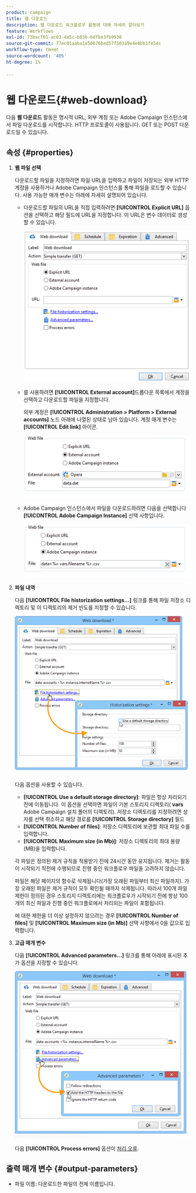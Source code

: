```yaml
---
product: campaign
title: 웹 다운로드
description: 웹 다운로드 워크플로우 활동에 대해 자세히 알아보기
feature: Workflows
exl-id: 73bacf61-ac03-4a5c-b03b-6dfbe3fb9538
source-git-commit: 77ec01aaba1e50676bed57f503a9e4e8bb1fe54c
workflow-type: tm+mt
source-wordcount: '405'
ht-degree: 1%

---
```


# 웹 다운로드{#web-download}



다음 **웹 다운로드** 활동은 명시적 URL, 외부 계정 또는 Adobe Campaign 인스턴스에서 파일 다운로드를 시작합니다. HTTP 프로토콜이 사용됩니다. GET 또는 POST 다운로드일 수 있습니다.

## 속성 {#properties}

1. **웹 파일 선택**

   다운로드할 파일을 지정하려면 파일 URL을 입력하고 파일이 저장되는 외부 HTTP 계정을 사용하거나 Adobe Campaign 인스턴스를 통해 파일을 로드할 수 있습니다. 사용 가능한 매개 변수는 아래에 자세히 설명되어 있습니다.

   * 다운로드할 파일의 URL을 직접 입력하려면 **[!UICONTROL Explicit URL]** 옵션을 선택하고 해당 필드에 URL을 지정합니다. 이 URL은 변수 데이터로 생성할 수 있습니다.

      ![](assets/download_web_edit.png)

   * 를 사용하려면 **[!UICONTROL External account]**&#x200B;드롭다운 목록에서 계정을 선택하고 다운로드할 파일을 지정합니다.

      외부 계정은 **[!UICONTROL Administration > Platform > External accounts]** 노드 아래에 나열된 상태로 남아 있습니다. 계정 매개 변수는 **[!UICONTROL Edit link]** 아이콘.

      ![](assets/download_web_edit_external.png)

   * Adobe Campaign 인스턴스에서 파일을 다운로드하려면 다음을 선택합니다 **[!UICONTROL Adobe Campaign Instance]** 선택 사항입니다.

      ![](assets/download_web_edit_instance.png)

1. **파일 내역**

   다음 **[!UICONTROL File historization settings...]** 링크를 통해 파일 저장소 디렉토리 및 이 디렉토리의 제거 빈도를 지정할 수 있습니다.

   ![](assets/download_web_edit_hist.png)

   다음 옵션을 사용할 수 있습니다.

   * **[!UICONTROL Use a default storage directory]**: 파일은 항상 처리되기 전에 이동됩니다. 이 옵션을 선택하면 파일이 기본 스토리지 디렉토리( **vars** Adobe Campaign 설치 폴더의 디렉토리). 저장소 디렉토리를 지정하려면 상자를 선택 취소하고 해당 경로를 **[!UICONTROL Storage directory]** 필드
   * **[!UICONTROL Number of files]**: 저장소 디렉토리에 보관할 최대 파일 수를 입력합니다.
   * **[!UICONTROL Maximum size (in Mb)]**: 저장소 디렉토리의 최대 용량(MB)을 입력합니다.

   각 파일은 정의된 제거 규칙을 적용받기 전에 24시간 동안 유지됩니다. 제거는 활동이 시작되기 직전에 수행되므로 진행 중인 워크플로우 파일을 고려하지 않습니다.

   파일은 해당 페이지의 함수로 삭제됩니다(가장 오래된 파일부터 최신 파일까지). 가장 오래된 파일은 제거 규칙이 모두 확인될 때까지 삭제됩니다. 따라서 100개 파일 제한이 정의된 경우 스토리지 디렉토리에는 워크플로우가 시작되기 전에 항상 100개의 최신 파일과 진행 중인 워크플로에서 처리되는 파일이 포함됩니다.

   에 대한 제한을 더 이상 설정하지 않으려는 경우 **[!UICONTROL Number of files]** 및 **[!UICONTROL Maximum size (in Mb)]** 선택 사항에서 0을 값으로 입력합니다.

1. **고급 매개 변수**

   다음 **[!UICONTROL Advanced parameters...]** 링크를 통해 아래에 표시된 추가 옵션을 지정할 수 있습니다.

   ![](assets/download_web_edit_advanced.png)

   다음 **[!UICONTROL Process errors]** 옵션이 [처리 오류](monitor-workflow-execution.md#processing-errors).

## 출력 매개 변수 {#output-parameters}

* 파일 이름: 다운로드한 파일의 전체 이름입니다.
